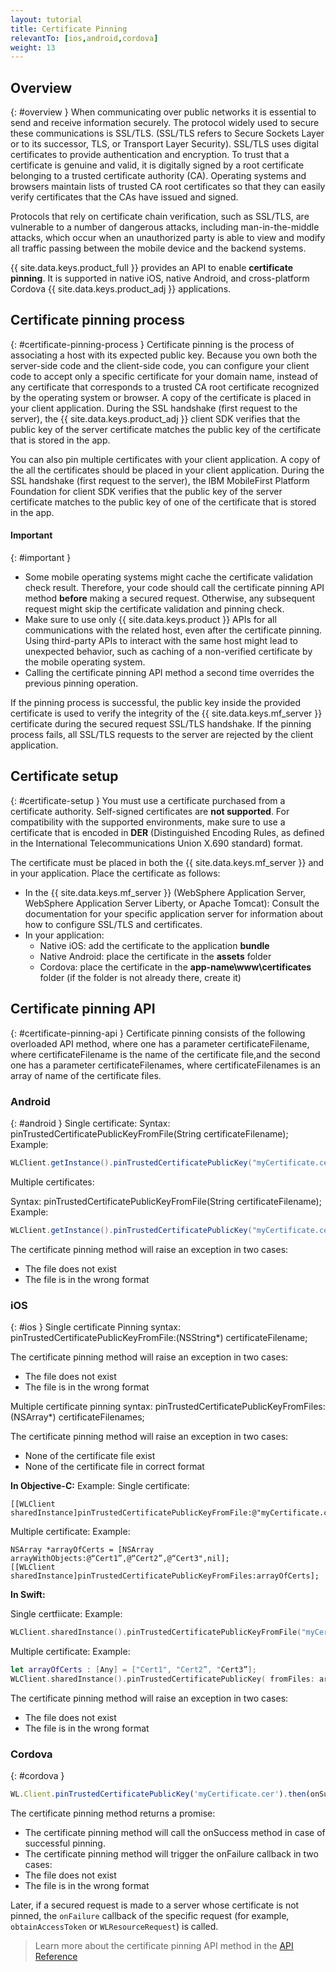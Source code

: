 ```yaml
---
layout: tutorial
title: Certificate Pinning
relevantTo: [ios,android,cordova]
weight: 13
---
```

<!-- NLS_CHARSET=UTF-8 -->
## Overview
{: #overview }
When communicating over public networks it is essential to send and receive information securely. The protocol widely used to secure these communications is SSL/TLS. (SSL/TLS refers to Secure Sockets Layer or to its successor, TLS, or Transport Layer Security). SSL/TLS uses digital certificates to provide authentication and encryption. To trust that a certificate is genuine and valid, it is digitally signed by a root certificate belonging to a trusted certificate authority (CA). Operating systems and browsers maintain lists of trusted CA root certificates so that they can easily verify certificates that the CAs have issued and signed.

Protocols that rely on certificate chain verification, such as SSL/TLS, are vulnerable to a number of dangerous attacks, including man-in-the-middle attacks, which occur when an unauthorized party is able to view and modify all traffic passing between the mobile device and the backend systems.

{{ site.data.keys.product_full }} provides an API to enable **certificate pinning**. It is supported in native iOS, native Android, and cross-platform Cordova {{ site.data.keys.product_adj }} applications.

## Certificate pinning process
{: #certificate-pinning-process }
Certificate pinning is the process of associating a host with its expected public key. Because you own both the server-side code and the client-side code, you can configure your client code to accept only a specific certificate for your domain name, instead of any certificate that corresponds to a trusted CA root certificate recognized by the operating system or browser.
A copy of the certificate is placed in your client application. During the SSL handshake (first request to the server), the {{ site.data.keys.product_adj }} client SDK verifies that the public key of the server certificate matches the public key of the certificate that is stored in the app.

You can also pin multiple certificates with your client application. A copy of the all the certificates should be placed in your client application. During the SSL handshake (first request to the server), the IBM MobileFirst Platform Foundation for client SDK verifies that the public key of the server certificate matches to the public key of one of the certificate that is stored in the app.

#### Important
{: #important }
* Some mobile operating systems might cache the certificate validation check result. Therefore, your code should call the certificate pinning API method **before** making a secured request. Otherwise, any subsequent request might skip the certificate validation and pinning check.
* Make sure to use only {{ site.data.keys.product }} APIs for all communications with the related host, even after the certificate pinning. Using third-party APIs to interact with the same host might lead to unexpected behavior, such as caching of a non-verified certificate by the mobile operating system.
* Calling the certificate pinning API method a second time overrides the previous pinning operation.

If the pinning process is successful, the public key inside the provided certificate is used to verify the integrity of the {{ site.data.keys.mf_server }} certificate during the secured request SSL/TLS handshake. If the pinning process fails, all SSL/TLS requests to the server are rejected by the client application.

## Certificate setup
{: #certificate-setup }
You must use a certificate purchased from a certificate authority. Self-signed certificates are **not supported**. For compatibility with the supported environments, make sure to use a certificate that is encoded in **DER** (Distinguished Encoding Rules, as defined in the International Telecommunications Union X.690 standard) format.

The certificate must be placed in both the {{ site.data.keys.mf_server }} and in your application. Place the certificate as follows:

* In the {{ site.data.keys.mf_server }} (WebSphere  Application Server, WebSphere Application Server Liberty, or Apache Tomcat): Consult the documentation for your specific application server for information about how to configure SSL/TLS and certificates.
* In your application:
    - Native iOS: add the certificate to the application **bundle**
    - Native Android: place the certificate in the **assets** folder
    - Cordova: place the certificate in the **app-name\www\certificates** folder (if the folder is not already there, create it)

## Certificate pinning API
{: #certificate-pinning-api }
Certificate pinning consists of the following overloaded API method, where one has a parameter certificateFilename, where certificateFilename is the name of the certificate file,and the second one has a parameter certificateFilenames, where certificateFilenames is an array of name of the certificate files.

### Android
{: #android }
Single certificate:
Syntax:
pinTrustedCertificatePublicKeyFromFile(String certificateFilename);
Example:
```java
WLClient.getInstance().pinTrustedCertificatePublicKey("myCertificate.cer");
```
Multiple certificates:

Syntax:
pinTrustedCertificatePublicKeyFromFile(String certificateFilename);
Example:
```java
WLClient.getInstance().pinTrustedCertificatePublicKey("myCertificate.cer","myCertificate1.cer");
```
The certificate pinning method will raise an exception in two cases:
* The file does not exist
* The file is in the wrong format


### iOS
{: #ios }
Single certificate Pinning syntax:
pinTrustedCertificatePublicKeyFromFile:(NSString*) certificateFilename;

The certificate pinning method will raise an exception in two cases:
* The file does not exist
* The file is in the wrong format

Multiple certificate pinning syntax:
pinTrustedCertificatePublicKeyFromFiles:(NSArray*) certificateFilenames;

The certificate pinning method will raise an exception in two cases:
* None of the certificate file exist
* None of the certificate file in correct format

**In Objective-C:**
Example:
Single certificate:
```objc
[[WLClient sharedInstance]pinTrustedCertificatePublicKeyFromFile:@"myCertificate.cer"];

```
Multiple certificate:
Example:
```objc
NSArray *arrayOfCerts = [NSArray arrayWithObjects:@“Cert1”,@“Cert2”,@“Cert3",nil];
[[WLClient sharedInstance]pinTrustedCertificatePublicKeyFromFiles:arrayOfCerts];
```

**In Swift:**

Single certfiicate:
Example:
```swift
WLClient.sharedInstance().pinTrustedCertificatePublicKeyFromFile("myCertificate.cer")
```
Multiple certificate:
Example:
```swift
let arrayOfCerts : [Any] = ["Cert1", "Cert2”, "Cert3”];
WLClient.sharedInstance().pinTrustedCertificatePublicKey( fromFiles: arrayOfCerts)
```

The certificate pinning method will raise an exception in two cases:

* The file does not exist
* The file is in the wrong format

### Cordova
{: #cordova }
```javascript
WL.Client.pinTrustedCertificatePublicKey('myCertificate.cer').then(onSuccess,onFailure);

```

The certificate pinning method returns a promise:

* The certificate pinning method will call the onSuccess method in case of successful pinning.
* The certificate pinning method will trigger the onFailure callback in two cases:
* The file does not exist
* The file is in the wrong format

Later, if a secured request is made to a server whose certificate is not pinned, the `onFailure` callback of the specific request (for example, `obtainAccessToken` or `WLResourceRequest`) is called.

> Learn more about the certificate pinning API method in the [API Reference](../../api/client-side-api/)

